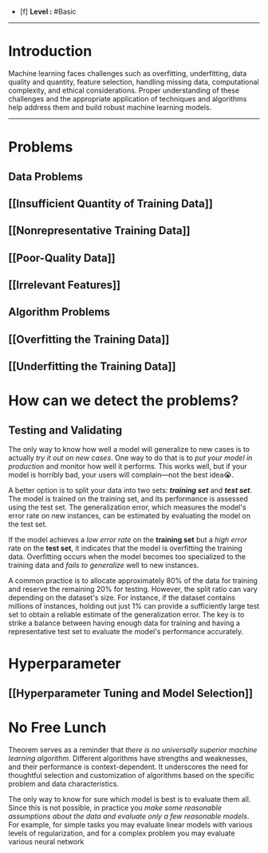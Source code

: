 - [f] **Level :** #Basic
----
# Introduction

Machine learning faces challenges such as overfitting, underfitting, data quality and quantity, feature selection, handling missing data, computational complexity, and ethical considerations. Proper understanding of these challenges and the appropriate application of techniques and algorithms help address them and build robust machine learning models.

----
# Problems

## Data Problems

## [[Insufficient Quantity of Training Data]]

## [[Nonrepresentative Training Data]]

## [[Poor-Quality Data]]

## [[Irrelevant Features]]

## Algorithm Problems

## [[Overfitting the Training Data]]

## [[Underfitting the Training Data]]



# How can we detect the problems?

## Testing and Validating

The only way to know how well a model will generalize to new cases is to actually *try it out on new cases*. One way to do that is to *put your model in production* and
monitor how well it performs. This works well, but if your model is horribly bad,
your users will complain—not the best idea😭.

A better option is to split your data into two sets: ***training set*** and ***test set***.
The model is trained on the training set, and its performance is assessed using the test set. The generalization error, which measures the model's error rate on new instances, can be estimated by evaluating the model on the test set.

If the model achieves a *low error rate* on the **training set** but a *high error* rate on the **test set**, it indicates that the model is overfitting the training data. Overfitting occurs when the model becomes too specialized to the training data and *fails to generalize* well to new instances.

A common practice is to allocate approximately 80% of the data for training and reserve the remaining 20% for testing. 
However, the split ratio can vary depending on the dataset's size. For instance, if the dataset contains millions of instances, holding out just 1% can provide a sufficiently large test set to obtain a reliable estimate of the generalization error. The key is to strike a balance between having enough data for training and having a representative test set to evaluate the model's performance accurately.

# Hyperparameter

## [[Hyperparameter Tuning and Model Selection]]

# No Free Lunch
Theorem serves as a reminder that *there is no universally superior machine learning algorithm*. Different algorithms have strengths and weaknesses, and their performance is context-dependent. It underscores the need for thoughtful selection and customization of algorithms based on the specific problem and data characteristics.

The only way to know for sure which model is best is to evaluate them all. Since
this is not possible, in practice you *make some reasonable assumptions about the
data and evaluate only a few reasonable models*. For example, for simple tasks you
may evaluate linear models with various levels of regularization, and for a complex
problem you may evaluate various neural network